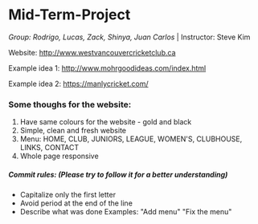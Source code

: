 # Mid-Term-Project

*Group: Rodrigo, Lucas, Zack, Shinya, Juan Carlos*
 | Instructor: Steve Kim

Website: http://www.westvancouvercricketclub.ca

Example idea 1: http://www.mohrgoodideas.com/index.html

Example idea 2: https://manlycricket.com/

### Some thoughs for the website:
1. Have same colours for the website - gold and black
2. Simple, clean and fresh website
3. Menu: HOME, CLUB, JUNIORS, LEAGUE, WOMEN'S, CLUBHOUSE, LINKS, CONTACT
4. Whole page responsive

##### Commit rules: (Please try to follow it for a better understanding)
- Capitalize only the first letter
- Avoid period at the end of the line
- Describe what was done 
Examples: "Add menu" "Fix the menu"
